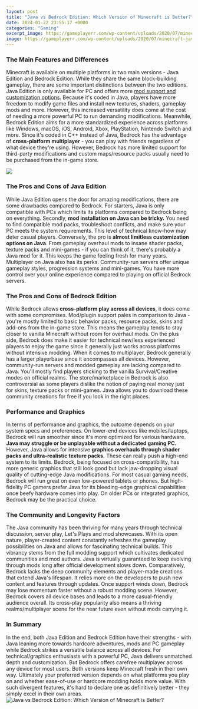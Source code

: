 ```yaml
---
layout: post
title: "Java vs Bedrock Edition: Which Version of Minecraft is Better?"
date: 2024-01-22 23:55:17 +0000
categories: "Gaming"
excerpt_image: https://gameplayerr.com/wp-content/uploads/2020/07/minecraft-java-vs-bedrock.jpg
image: https://gameplayerr.com/wp-content/uploads/2020/07/minecraft-java-vs-bedrock.jpg
---
```


### The Main Features and Differences
Minecraft is available on multiple platforms in two main versions - Java Edition and Bedrock Edition. While they share the same block-building gameplay, there are some important distinctions between the two editions. 
Java Edition is only available for PC and offers more [mod support and customization options](https://store.fi.io.vn/dear-person-behind-me-you-look-great-today). Because it's coded in Java, players have more freedom to modify game files and install new textures, shaders, gameplay mods and more. However, this increased versatility does come at the cost of needing a more powerful PC to run demanding modifications.
Meanwhile, Bedrock Edition aims for a more standardized experience across platforms like Windows, macOS, iOS, Android, Xbox, PlayStation, Nintendo Switch and more. Since it's coded in C++ instead of Java, Bedrock has the advantage of **cross-platform multiplayer** - you can play with friends regardless of what device they're using. However, Bedrock has more limited support for third-party modifications and custom maps/resource packs usually need to be purchased from the in-game store.

![](https://img.gurugamer.com/resize/740x-/2021/09/01/maxresdefault-1-a8a1.jpg)
### The Pros and Cons of Java Edition
While Java Edition opens the door for amazing modifications, there are some drawbacks compared to Bedrock. For starters, Java is only compatible with PCs which limits its platforms compared to Bedrock being on everything. 
Secondly, **mod installation on Java can be tricky.** You need to find compatible mod packs, troubleshoot conflicts, and make sure your PC meets the system requirements. This level of technical know-how may deter casual players.
Conversely, the pro is **almost limitless customization options on Java**. From gameplay overhaul mods to insane shader packs, texture packs and mini-games - if you can think of it, there's probably a Java mod for it. This keeps the game feeling fresh for many years.
Multiplayer on Java also has its perks. Community-run servers offer unique gameplay styles, progression systems and mini-games. You have more control over your online experience compared to playing on official Bedrock servers.
### The Pros and Cons of Bedrock Edition 
While Bedrock allows **cross-platform play across all devices**, it does come with some compromises. Mod/plugin support pales in comparison to Java - you're mostly limited to basic behavior packs, resource packs, skins and add-ons from the in-game store. 
This means the gameplay tends to stay closer to vanilla Minecraft without room for overhaul mods. On the plus side, Bedrock does make it easier for technical new/less experienced players to enjoy the game since it generally just works across platforms without intensive modding.
When it comes to multiplayer, Bedrock generally has a larger playerbase since it encompasses all devices. However, community-run servers and modded gameplay are lacking compared to Java. You'll mostly find players sticking to the vanilla Survival/Creative modes on official realms.
The store/marketplace in Bedrock is also controversial as some players dislike the notion of paying real money just for skins, texture packs or mini-games. Java allows you to download these community creations for free if you look in the right places.
### Performance and Graphics
In terms of performance and graphics, the outcome depends on your system specs and preferences. On lower-end devices like mobiles/laptops, Bedrock will run smoother since it's more optimized for various hardware. **Java may struggle or be unplayable without a dedicated gaming PC.**
However, Java allows for intensive **graphics overhauls through shader packs and ultra-realistic texture packs.** These can really push a high-end system to its limits. Bedrock, being focused on cross-compatibility, has more generic graphics that still look good but lack jaw-dropping visual quality of cutting-edge Java modifications.
For most casual gaming needs, Bedrock will run great on even low-powered tablets or phones. But high-fidelity PC gamers prefer Java for its bleeding-edge graphical capabilities once beefy hardware comes into play. On older PCs or integrated graphics, Bedrock may be the practical choice.
### The Community and Longevity Factors 
The Java community has been thriving for many years through technical discussion, server play, Let's Plays and mod showcases. With its open nature, player-created content constantly refreshes the gameplay possibilities on Java and allows for fascinating technical builds. 
This vibrancy stems from the full modding support which cultivates dedicated communities and mod authors. Java is virtually guaranteed to keep evolving through mods long after official development slows down.
Comparatively, Bedrock lacks the deep community elements and player-made creations that extend Java's lifespan. It relies more on the developers to push new content and features through updates. Once support winds down, Bedrock may lose momentum faster without a robust modding scene. 
However, Bedrock covers all device bases and leads to a more casual-friendly audience overall. Its cross-play popularity also means a thriving realms/multiplayer scene for the near future even without mods carrying it.
### In Summary 
In the end, both Java Edition and Bedrock Edition have their strengths - with Java leaning more towards hardcore adventures, mods and PC gameplay while Bedrock strikes a versatile balance across all devices. 
For technical/graphics enthusiasts with a powerful PC, Java delivers unmatched depth and customization. But Bedrock offers carefree multiplayer across any device for most users. Both versions keep Minecraft fresh in their own way.
Ultimately your preferred version depends on what platforms you play on and whether ease-of-use or hardcore modding holds more value. With such divergent features, it's hard to declare one as definitively better - they simply excel in their own areas.
![Java vs Bedrock Edition: Which Version of Minecraft is Better?](https://gameplayerr.com/wp-content/uploads/2020/07/minecraft-java-vs-bedrock.jpg)